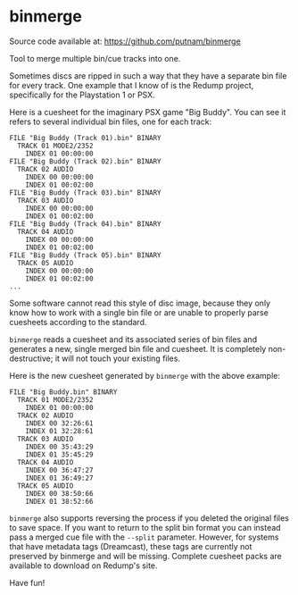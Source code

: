# binmerge

Source code available at: https://github.com/putnam/binmerge

Tool to merge multiple bin/cue tracks into one.

Sometimes discs are ripped in such a way that they have a separate bin file for every track. One example that I know of is the Redump project, specifically for the Playstation 1 or PSX.

Here is a cuesheet for the imaginary PSX game "Big Buddy". You can see it refers to several individual bin files, one for each track:

```
FILE "Big Buddy (Track 01).bin" BINARY
  TRACK 01 MODE2/2352
    INDEX 01 00:00:00
FILE "Big Buddy (Track 02).bin" BINARY
  TRACK 02 AUDIO
    INDEX 00 00:00:00
    INDEX 01 00:02:00
FILE "Big Buddy (Track 03).bin" BINARY
  TRACK 03 AUDIO
    INDEX 00 00:00:00
    INDEX 01 00:02:00
FILE "Big Buddy (Track 04).bin" BINARY
  TRACK 04 AUDIO
    INDEX 00 00:00:00
    INDEX 01 00:02:00
FILE "Big Buddy (Track 05).bin" BINARY
  TRACK 05 AUDIO
    INDEX 00 00:00:00
    INDEX 01 00:02:00
...
```

Some software cannot read this style of disc image, because they only know how to work with a single bin file or are unable to properly parse cuesheets according to the standard.

`binmerge` reads a cuesheet and its associated series of bin files and generates a new, single merged bin file and cuesheet. It is completely non-destructive; it will not touch your existing files.

Here is the new cuesheet generated by `binmerge` with the above example:
```
FILE "Big Buddy.bin" BINARY
  TRACK 01 MODE2/2352
    INDEX 01 00:00:00
  TRACK 02 AUDIO
    INDEX 00 32:26:61
    INDEX 01 32:28:61
  TRACK 03 AUDIO
    INDEX 00 35:43:29
    INDEX 01 35:45:29
  TRACK 04 AUDIO
    INDEX 00 36:47:27
    INDEX 01 36:49:27
  TRACK 05 AUDIO
    INDEX 00 38:50:66
    INDEX 01 38:52:66
```

`binmerge` also supports reversing the process if you deleted the original files to save space. If you want to return to the split bin format you can instead pass a merged cue file with the `--split` parameter. However, for systems that have metadata tags (Dreamcast), these tags are currently not preserved by binmerge and will be missing. Complete cuesheet packs are available to download on Redump's site.

Have fun!
